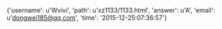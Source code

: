 {'username': u'Wvivi', 'path': u'xz1133/1133.html', 'answer': u'A', 'email': u'dongwei185@qq.com', 'time': '2015-12-25:07:36:57'}